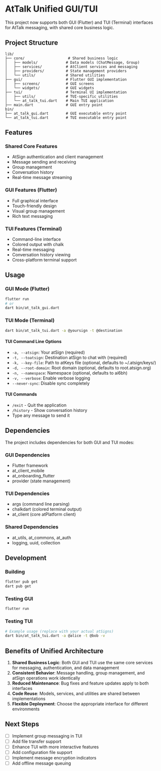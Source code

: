 # AtTalk Unified GUI/TUI

This project now supports both GUI (Flutter) and TUI (Terminal) interfaces for AtTalk messaging, with shared core business logic.

## Project Structure

```
lib/
├── core/                    # Shared business logic
│   ├── models/             # Data models (ChatMessage, Group)
│   ├── services/           # AtClient services and messaging
│   ├── providers/          # State management providers
│   └── utils/              # Shared utilities
├── gui/                    # Flutter GUI implementation
│   ├── screens/            # GUI screens
│   └── widgets/            # GUI widgets
├── tui/                    # Terminal UI implementation
│   ├── utils/              # TUI-specific utilities
│   └── at_talk_tui.dart    # Main TUI application
├── main.dart               # GUI entry point
bin/
├── at_talk_gui.dart        # GUI executable entry point
└── at_talk_tui.dart        # TUI executable entry point
```

## Features

### Shared Core Features
- AtSign authentication and client management
- Message sending and receiving
- Group management
- Conversation history
- Real-time message streaming

### GUI Features (Flutter)
- Full graphical interface
- Touch-friendly design
- Visual group management
- Rich text messaging

### TUI Features (Terminal)
- Command-line interface
- Colored output with chalk
- Real-time messaging
- Conversation history viewing
- Cross-platform terminal support

## Usage

### GUI Mode (Flutter)
```bash
flutter run
# or
dart bin/at_talk_gui.dart
```

### TUI Mode (Terminal)
```bash
dart bin/at_talk_tui.dart -a @yoursign -t @destination
```

#### TUI Command Line Options
- `-a, --atsign`: Your atSign (required)
- `-t, --toatsign`: Destination atSign to chat with (required)
- `-k, --key-file`: Path to atKeys file (optional, defaults to ~/.atsign/keys/)
- `-d, --root-domain`: Root domain (optional, defaults to root.atsign.org)
- `-n, --namespace`: Namespace (optional, defaults to ai6bh)
- `-v, --verbose`: Enable verbose logging
- `--never-sync`: Disable sync completely

#### TUI Commands
- `/exit` - Quit the application
- `/history` - Show conversation history
- Type any message to send it

## Dependencies

The project includes dependencies for both GUI and TUI modes:

### GUI Dependencies
- Flutter framework
- at_client_mobile
- at_onboarding_flutter
- provider (state management)

### TUI Dependencies
- args (command line parsing)
- chalkdart (colored terminal output)
- at_client (core atPlatform client)

### Shared Dependencies
- at_utils, at_commons, at_auth
- logging, uuid, collection

## Development

### Building
```bash
flutter pub get
dart pub get
```

### Testing GUI
```bash
flutter run
```

### Testing TUI
```bash
# Example usage (replace with your actual atSigns)
dart bin/at_talk_tui.dart -a @alice -t @bob -v
```

## Benefits of Unified Architecture

1. **Shared Business Logic**: Both GUI and TUI use the same core services for messaging, authentication, and data management
2. **Consistent Behavior**: Message handling, group management, and atSign operations work identically
3. **Reduced Maintenance**: Bug fixes and feature updates apply to both interfaces
4. **Code Reuse**: Models, services, and utilities are shared between implementations
5. **Flexible Deployment**: Choose the appropriate interface for different environments

## Next Steps

- [ ] Implement group messaging in TUI
- [ ] Add file transfer support
- [ ] Enhance TUI with more interactive features
- [ ] Add configuration file support
- [ ] Implement message encryption indicators
- [ ] Add offline message queuing
